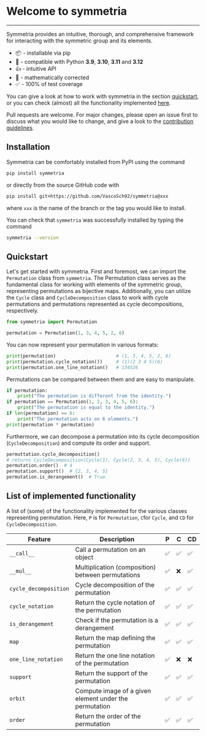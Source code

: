 # Welcome to symmetria

______________________________________________________________________

Symmetria provides an intuitive, thorough, and comprehensive framework for interacting
with the symmetric group and its elements.

- 📦 - installable via pip
- 🐍 - compatible with Python **3.9**, **3.10**, **3.11** and **3.12**
- 👍 - intuitive API
- 🔢 - mathematically corrected
- ✅ - 100% of test coverage

You can give a look at how to work with symmetria in the section [quickstart](#quickstart),
or you can check (almost) all the functionality implemented
[here](#list-of-implemented-functionality).

Pull requests are welcome. For major changes, please open an issue first
to discuss what you would like to change, and give a look to the
[contribution guidelines](https://github.com/VascoSch92/symmetria/blob/main/CONTRIBUTING.md).

## Installation

Symmetria can be comfortably installed from PyPI using the command

```bash
pip install symmetria
```

or directly from the source GitHub code with

```bash
pip install git+https://github.com/VascoSch92/symmetria@xxx
```

where `xxx` is the name of the branch or the tag you would like to install.

You can check that `symmetria` was successfully installed by typing the command

```bash
symmetria --version
```

## Quickstart

Let's get started with symmetria. First and foremost, we can import the `Permutation`
class from `symmetria`. The Permutation class serves as the fundamental class for
working with elements of the symmetric group, representing permutations as
bijective maps. Additionally, you can utilize the `Cycle` class and `CycleDecomposition`
class to work with cycle permutations and permutations represented as cycle
decompositions, respectively.

```python
from symmetria import Permutation

permutation = Permutation(1, 3, 4, 5, 2, 6)
```

You can now represent your permutation in various formats:

```python
print(permutation)                      # (1, 3, 4, 5, 2, 6)
print(permutation.cycle_notation())     # (1)(2 3 4 5)(6)
print(permutation.one_line_notation()   # 134526
```

Permutations can be compared between them and are easy to manipulate.

```python
if permutation:
    print("The permutation is different from the identity.")
if permutation == Permutation(1, 2, 3, 4, 5, 6):
    print("The permutation is equal to the identity.")
if len(permutation) == 6:
    print("The permutation acts on 6 elements.")
print(permutation * permutation)
```

Furthermore, we can decompose a permutation into its cycle decomposition
(`CycleDecomposition`) and compute its order and support.

```python
permuttation.cycle_decomposition()
# returns CycleDecomposition(Cycle(1), Cycle(2, 3, 4, 5), Cycle(6))
permutation.order()  # 4
permutation.support()  # {2, 3, 4, 5}
permutation.is_derangement()  # True
```

## List of implemented functionality

A list of (some) of the functionality implemented for the various classes representing permutation.
Here, `P` is for `Permutation`, `C`for `Cycle`, and `CD` for `CycleDecomposition`.

| Feature               | Description                                            | P   | C   | CD  |
| --------------------- |--------------------------------------------------------| --- | --- | --- |
| `__call__`            | Call a permutation on an object                        | ✅   | ✅   | ✅   |
| `__mul__`             | Multiplication (composition) between permutations      | ✅   | ❌   | ✅   |
| `cycle_decomposition` | Cycle decomposition of the permutation                 | ✅   | ✅   | ✅   |
| `cycle_notation`      | Return the cycle notation of the permutation           | ✅   | ✅   | ✅   |
| `is_derangement`      | Check if the permutation is a derangement              | ✅   | ✅   | ✅   |
| `map`                 | Return the map defining the permutation                | ✅   | ✅   | ✅   |
| `one_line_notation`   | Return the one line notation of the permutation        | ✅   | ❌   | ❌   |
| `support`             | Return the support of the permutation                  | ✅   | ✅   | ✅   |
| `orbit`               | Compute image of a given element under the permutation | ✅   | ✅   | ✅   |
| `order`               | Return the order of the permutation                    | ✅   | ✅   | ✅   |
